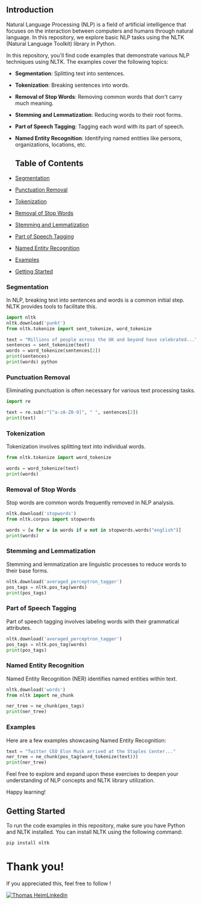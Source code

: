 
## Introduction

Natural Language Processing (NLP) is a field of artificial intelligence that focuses on the interaction between computers and humans through natural language. In this repository, we explore basic NLP tasks using the NLTK (Natural Language Toolkit) library in Python.

In this repository, you'll find code examples that demonstrate various NLP techniques using NLTK. The examples cover the following topics:

- **Segmentation**: Splitting text into sentences.
- **Tokenization**: Breaking sentences into words.
- **Removal of Stop Words**: Removing common words that don't carry much meaning.
- **Stemming and Lemmatization**: Reducing words to their root forms.
- **Part of Speech Tagging**: Tagging each word with its part of speech.
- **Named Entity Recognition**: Identifying named entities like persons, organizations, locations, etc.

  ## Table of Contents

- [Segmentation](#segmentation)
- [Punctuation Removal](#punctuation-removal)
- [Tokenization](#tokenization)
- [Removal of Stop Words](#removal-of-stop-words)
- [Stemming and Lemmatization](#stemming-and-lemmatization)
- [Part of Speech Tagging](#part-of-speech-tagging)
- [Named Entity Recognition](#named-entity-recognition)
- [Examples](#examples)
- [Getting Started](#getting-started)


### Segmentation

In NLP, breaking text into sentences and words is a common initial step. NLTK provides tools to facilitate this.

```python
import nltk
nltk.download('punkt')
from nltk.tokenize import sent_tokenize, word_tokenize

text = "Millions of people across the UK and beyond have celebrated..."
sentences = sent_tokenize(text)
words = word_tokenize(sentences[2])
print(sentences)
print(words) python
```
### Punctuation Removal
Eliminating punctuation is often necessary for various text processing tasks.

```python
import re

text = re.sub(r"[^a-zA-Z0-9]", " ", sentences[2])
print(text)
```
### Tokenization
Tokenization involves splitting text into individual words.

```python
from nltk.tokenize import word_tokenize

words = word_tokenize(text)
print(words)
```
### Removal of Stop Words
Stop words are common words frequently removed in NLP analysis.

```python
nltk.download('stopwords')
from nltk.corpus import stopwords

words = [w for w in words if w not in stopwords.words("english")]
print(words)
```

### Stemming and Lemmatization
Stemming and lemmatization are linguistic processes to reduce words to their base forms.

```python
nltk.download('averaged_perceptron_tagger')
pos_tags = nltk.pos_tag(words)
print(pos_tags)
```

### Part of Speech Tagging
Part of speech tagging involves labeling words with their grammatical attributes.

```python
nltk.download('averaged_perceptron_tagger')
pos_tags = nltk.pos_tag(words)
print(pos_tags)
```
### Named Entity Recognition
Named Entity Recognition (NER) identifies named entities within text.

```python
nltk.download('words')
from nltk import ne_chunk

ner_tree = ne_chunk(pos_tags)
print(ner_tree)
```

### Examples
Here are a few examples showcasing Named Entity Recognition:

```python
text = "Twitter CEO Elon Musk arrived at the Staples Center..."
ner_tree = ne_chunk(pos_tag(word_tokenize(text)))
print(ner_tree)
```

Feel free to explore and expand upon these exercises to deepen your understanding of NLP concepts and NLTK library utilization.

Happy learning!

## Getting Started

To run the code examples in this repository, make sure you have Python and NLTK installed. You can install NLTK using the following command:

```
pip install nltk
```
# Thank you!

If you appreciated this, feel free to follow !

[![Thomas HeimLinkedin](https://img.shields.io/badge/LinkedIn-0077B5?style=for-the-badge&logo=linkedin&logoColor=white)](https://www.linkedin.com/in/thomas-heim11/)

